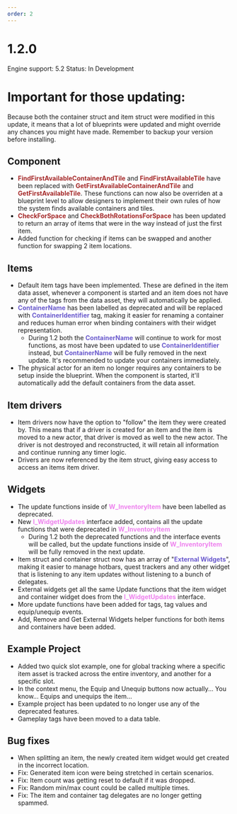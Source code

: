 ```yaml
---
order: 2
---
```

# 1.2.0
Engine support: 5.2
Status: In Development

# Important for those updating:
Because both the container struct and item struct were modified in this update, it means that a lot of blueprints were updated and might override any chances you might have made. Remember to backup your version before installing.

## Component
- <span style="color:brown">**FindFirstAvailableContainerAndTile**</span> and <span style="color:brown">**FindFirstAvailableTile**</span> have been replaced with <span style="color:brown">**GetFirstAvailableContainerAndTile**</span> and <span style="color:brown">**GetFirstAvailableTile**</span>. These functions can now also be overriden at a blueprint level to allow designers to implement their own rules of how the system finds available containers and tiles.
- <span style="color:brown">**CheckForSpace**</span> and <span style="color:brown">**CheckBothRotationsForSpace**</span> has been updated to return an array of items that were in the way instead of just the first item.
- Added function for checking if items can be swapped and another function for swapping 2 item locations.

## Items
- Default item tags have been implemented. These are defined in the item data asset, whenever a component is started and an item does not have any of the tags from the data asset, they will automatically be applied.
- <span style="color:slateblue">**ContainerName**</span> has been labelled as deprecated and will be replaced with  <span style="color:slateblue">**ContainerIdentifier**</span> tag, making it easier for renaming a container and reduces human error when binding containers with their widget representation.
    - During 1.2 both the <span style="color:slateblue">**ContainerName**</span> will continue to work for most functions, as most have been updated to use <span style="color:slateblue">**ContainerIdentifier**</span> instead, but <span style="color:slateblue">**ContainerName**</span> will be fully removed in the next update. It's recommended to update your containers immediately.
- The physical actor for an item no longer requires any containers to be setup inside the blueprint. When the component is started, it'll automatically add the default containers from the data asset.

## Item drivers
- Item drivers now have the option to "follow" the item they were created by. This means that if a driver is created for an item and the item is moved to a new actor, that driver is moved as well to the new actor. The driver is not destroyed and reconstructed, it will retain all information and continue running any timer logic.
- Drivers are now referenced by the item struct, giving easy access to access an items item driver.

## Widgets
- The update functions inside of <span style="color:violet">**W_InventoryItem**</span> have been labelled as deprecated.
- New <span style="color:violet">**I_WidgetUpdates**</span> interface added, contains all the update functions that were deprecated in <span style="color:violet">**W_InventoryItem**</span>
    - During 1.2 both the deprecated functions and the interface events will be called, but the update functions inside of <span style="color:violet">**W_InventoryItem**</span> will be fully removed in the next update.
- Item struct and container struct now has an array of "<span style="color:slateblue">**External Widgets**</span>", making it easier to manage hotbars, quest trackers and any other widget that is listening to any item updates without listening to a bunch of delegates.
- External widgets get all the same Update functions that the item widget and container widget does from the <span style="color:violet">**I_WidgetUpdates**</span> interface.
- More update functions have been added for tags, tag values and equip/unequip events.
- Add, Remove and Get External Widgets helper functions for both items and containers have been added.

## Example Project
- Added two quick slot example, one for global tracking where a specific item asset is tracked across the entire inventory, and another for a specific slot.
- In the context menu, the Equip and Unequip buttons now actually... You know... Equips and unequips the item...
- Example project has been updated to no longer use any of the deprecated features.
- Gameplay tags have been moved to a data table.

## Bug fixes
- When splitting an item, the newly created item widget would get created in the incorrect location.
- Fix: Generated item icon were being stretched in certain scenarios.
- Fix: Item count was getting reset to default if it was dropped.
- Fix: Random min/max count could be called multiple times.
- Fix: The item and container tag delegates are no longer getting spammed.